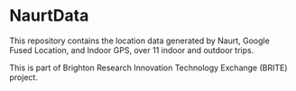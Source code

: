 # NaurtData
This repository contains the location data generated by Naurt, Google Fused Location, and Indoor GPS, over 11 indoor and outdoor trips.

This is part of Brighton Research Innovation Technology Exchange (BRITE) project.
